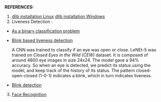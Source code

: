 **REFERENCES:** 

1. [dlib installation Linux](https://www.pyimagesearch.com/2018/01/22/install-dlib-easy-complete-guide/)
   [dlib installation Windows](https://medium.com/analytics-vidhya/how-to-install-dlib-library-for-python-in-windows-10-57348ba1117f)
2. Liveness Detection : 

  - [As a binary classification problem](https://www.pyimagesearch.com/2019/03/11/liveness-detection-with-opencv/)
  - [Blink based liveness detection](https://towardsdatascience.com/real-time-face-liveness-detection-with-python-keras-and-opencv-c35dc70dafd3)
    
    A CNN was trained to classify if an eye was open or close. LeNEt-5 was trained on _Closed Eyes in the Wild (CEW)_ dataset. 
    It is composed of around 4800 eye images in size 24x24. The model gave a 94% accuracy.
    So when an eye is detected, we predict its status using the model, and keep track of the history of its status. The pattern closed-open-closed (1-0-1) indicates a blink, which in turn indicates liveness.
    
  - [Blink detection](https://www.pyimagesearch.com/2017/04/24/eye-blink-detection-opencv-python-dlib/)

3. [Face Recognition](https://www.pyimagesearch.com/2018/06/18/face-recognition-with-opencv-python-and-deep-learning/)

